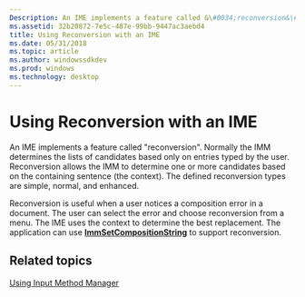```yaml
---
Description: An IME implements a feature called &\#0034;reconversion&\#0034;.
ms.assetid: 32b20872-7e5c-487e-99bb-9447ac3aebd4
title: Using Reconversion with an IME
ms.date: 05/31/2018
ms.topic: article
ms.author: windowssdkdev
ms.prod: windows
ms.technology: desktop
---
```


# Using Reconversion with an IME

An IME implements a feature called "reconversion". Normally the IMM determines the lists of candidates based only on entries typed by the user. Reconversion allows the IMM to determine one or more candidates based on the containing sentence (the context). The defined reconversion types are simple, normal, and enhanced.

Reconversion is useful when a user notices a composition error in a document. The user can select the error and choose reconversion from a menu. The IME uses the context to determine the best replacement. The application can use [**ImmSetCompositionString**](/windows/win32/Imm/nf-imm-immsetcompositionstringa?branch=master) to support reconversion.

## Related topics

<dl> <dt>

[Using Input Method Manager](using-input-method-manager.md)
</dt> </dl>

 

 



